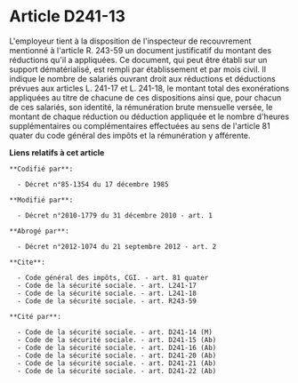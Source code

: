 # Article D241-13

L'employeur tient à la disposition de l'inspecteur de recouvrement mentionné à l'article R. 243-59 un document justificatif
du montant des réductions qu'il a appliquées. Ce document, qui peut être établi sur un support dématérialisé, est rempli par
établissement et par mois civil. Il indique le nombre de salariés ouvrant droit aux réductions et déductions prévues aux
articles L. 241-17 et L. 241-18, le montant total des exonérations appliquées au titre de chacune de ces dispositions ainsi
que, pour chacun de ces salariés, son identité, la rémunération brute mensuelle versée, le montant de chaque réduction ou
déduction appliquée et le nombre d'heures supplémentaires ou complémentaires effectuées au sens de l'article 81 quater du
code général des impôts et la rémunération y afférente.

**Liens relatifs à cet article**

	**Codifié par**:

	  - Décret n°85-1354 du 17 décembre 1985

	**Modifié par**:

	  - Décret n°2010-1779 du 31 décembre 2010 - art. 1

	**Abrogé par**:

	  - Décret n°2012-1074 du 21 septembre 2012 - art. 2

	**Cite**:

	  - Code général des impôts, CGI. - art. 81 quater
	  - Code de la sécurité sociale. - art. L241-17
	  - Code de la sécurité sociale. - art. L241-18
	  - Code de la sécurité sociale. - art. R243-59

	**Cité par**:

	  - Code de la sécurité sociale. - art. D241-14 (M)
	  - Code de la sécurité sociale. - art. D241-15 (Ab)
	  - Code de la sécurité sociale. - art. D241-16 (Ab)
	  - Code de la sécurité sociale. - art. D241-20 (Ab)
	  - Code de la sécurité sociale. - art. D241-21 (Ab)
	  - Code de la sécurité sociale. - art. D241-22 (Ab)
